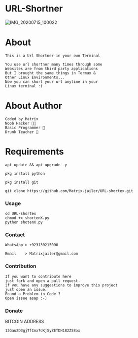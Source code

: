 
# URL-Shortner

![IMG_20200715_100022](https://user-images.githubusercontent.com/66746496/87505450-54dc6700-c682-11ea-9e0a-fa0ffb8fe499.jpg)

# About
```
This is a Url Shortner in your own Terminal
```
```
You use url shortner many times through some
Websites are from third party applications
But I brought the same things in Termux &
Other Linux Environments...
Now you can short your url anytime in your
Linux terminal :)
```
# About Author
```
Coded by Matrix
Noob Hacker 👨‍💻
Basic Programmer 🔡
Drunk Teacher 🍻
```
# Requirements
```
apt update && apt upgrade -y
```
```
pkg install python
```
```
pkg install git
```
```
git clone https://github.com/Matrix-jailer/URL-shortex.git
```
### Usage 
```
cd URL-shortex
chmod +x shortenX.py
python shotenX.py
```
### Contact
```
WhatsApp > +923130215090
```
```
Email    > Matrixjailer@gmail.com
```
### Contribution
```
If you want to contribute here 
just fork and open a pull request. 
if you have any suggestions to improve this project 
just open an issue.
Found a Problem in Code ?
Open issue asap :-)
```
### Donate
BITCOIN ADDRESS
```
13Gau2D3gjTfCmx7dKjSyZETDH182ZS8ox
```
